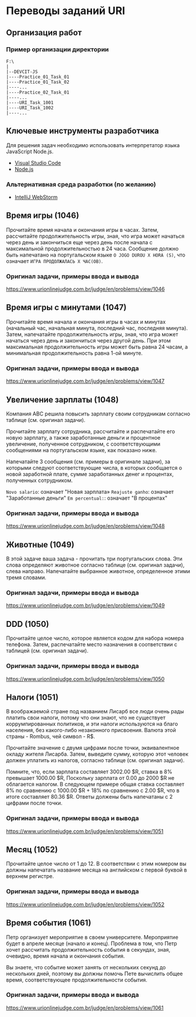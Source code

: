 # Переводы заданий URI

## Организация работ

### Пример организации директории

```
F:\
|
|--DEVCIT-JS
|----Practice_01_Task_01
|----Practice_01_Task_02
|----...
|----Practice_02_Task_01
|----...
|----URI_Task_1001
|----URI_Task_1002
|----...
```

## Ключевые инструменты разработчика

Для решения задач необходимо использовать интерпретатор языка JavaScript
Node.js.

* [Visual Studio Code](https://code.visualstudio.com)
* [Node.js](https://nodejs.org/en)

### Альтернативная среда разработки (по желанию)

* [IntelliJ WebStorm](https://www.jetbrains.com/webstorm)

## Время игры (1046)

Прочитайте время начала и окончания игры в часах. Затем, рассчитайте продолжительность игры, зная, что игра может начаться через день и закончиться еще через день после начала с максимальной продолжительностью в 24 часа. Сообщение должно быть напечатано на португальском языке `O JOGO DUROU X HORA (S)`, что означает `ИГРА ПРОДОЛЖАЛАСЬ X ЧАС(ОВ)`.

### Оригинал задачи, примеры ввода и вывода

<https://www.urionlinejudge.com.br/judge/en/problems/view/1046>

## Время игры с минутами (1047)

Прочитайте время начала и окончания игры в часах и минутах (начальный час, начальная минута, последний час, последняя минута). Затем, напечатайте продолжительность игры, зная, что игра может начаться через день и закончиться через другой день. При этом максимальная продолжительность игры может быть равна 24 часам, а минимальная продолжительность равна 1-ой минуте.

### Оригинал задачи, примеры ввода и вывода

<https://www.urionlinejudge.com.br/judge/en/problems/view/1047>

## Увеличение зарплаты (1048)

Компания ABC решила повысить зарплату своим сотрудникам согласно таблице (см. оригинал задачи).

Прочитайте зарплату сотрудника, рассчитайте и распечатайте его новую зарплату, а также заработанные деньги и процентное увеличение, полученное сотрудником, с соответствующими сообщениями на португальском языке, как показано ниже.

Напечатайте 3 сообщения (см. примеры в оригинале задачи), за которыми следуют соответствующие числа, в которых сообщается о новой заработной плате, сумме заработанных денег и процентах, полученных сотрудником.

`Novo salario`: означает "Новая зарплата»
`Reajuste ganho`: означает "Заработанные деньги"
`Em percentual:`: означает "В процентах"

### Оригинал задачи, примеры ввода и вывода

<https://www.urionlinejudge.com.br/judge/en/problems/view/1048>

## Животные (1049)

В этой задаче ваша задача - прочитать три португальских слова. Эти слова определяют животное согласно таблице (см. оригинал задачи), слева направо. Напечатайте выбранное животное, определенное этими тремя словами.

### Оригинал задачи, примеры ввода и вывода

<https://www.urionlinejudge.com.br/judge/en/problems/view/1049>

## DDD (1050)

Прочитайте целое число, которое является кодом для набора номера телефона. Затем, распечатайте место назначения в соответствии с таблицей (см. оригинал задачи).

### Оригинал задачи, примеры ввода и вывода

<https://www.urionlinejudge.com.br/judge/en/problems/view/1050>

## Налоги (1051)

В воображаемой стране под названием Лисарб все люди очень рады платить свои налоги, потому что они знают, что не существует коррумпированных политиков, и эти налоги используются на благо населения, без какого-либо незаконного присвоения. Валюта этой страны - Rombus, чей символ - R$.

Прочитайте значение с двумя цифрами после точки, эквивалентное окладу жителя Лисарба. Затем, выведите сумму, которую этот человек должен уплатить из налогов, согласно таблице (см. оригинал задачи).

Помните, что, если зарплата составляет 3002.00 $R, ставка в 8% превышает 1000.00 $R, Поскольку зарплата от 0.00 до 2000 $R не облагается налогом. В следующем примере общая ставка составляет 8% по сравнению с 1000.00 $R + 18% по сравнению с 2.00 $R, что в итоге составляет 80.36 $R.
Ответы должены быть напечатаны с 2 цифрами после точки.

### Оригинал задачи, примеры ввода и вывода

<https://www.urionlinejudge.com.br/judge/en/problems/view/1051>

## Месяц (1052)

Прочитайте целое число от 1 до 12. В соответствии с этим номером вы должны напечатать название месяца на английском с первой буквой в верхнем регистре.

### Оригинал задачи, примеры ввода и вывода

<https://www.urionlinejudge.com.br/judge/en/problems/view/1052>

## Время события (1061)

Петр организует мероприятие в своем университете. Мероприятие будет в апреле месяце (начало и конец). Проблема в том, что Петр хочет рассчитать продолжительность события в секундах, зная, очевидно, время начала и окончания события.

Вы знаете, что событие может занять от нескольких секунд до нескольких дней, поэтому вы должны помочь Пете вычислить общее время, соответствующее продолжительности события.

### Оригинал задачи, примеры ввода и вывода

<https://www.urionlinejudge.com.br/judge/en/problems/view/1061>

